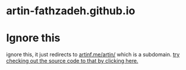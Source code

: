 # artin-fathzadeh.github.io

# Ignore this

ignore this, it just redirects to [artinf.me/artin/](http://artinf.me/artin/) which is a subdomain.
[try checking out the source code to that by clicking here.](https://github.com/artin-fathzadeh/artin) 
